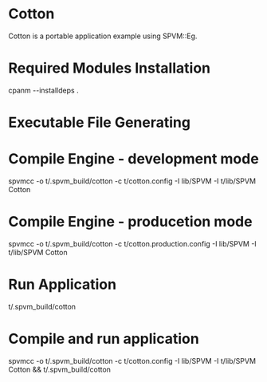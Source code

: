 # Cotton

Cotton is a portable application example using SPVM::Eg.

# Required Modules Installation

  cpanm --installdeps .

# Executable File Generating

  # Compile Engine - development mode
  spvmcc -o t/.spvm_build/cotton -c t/cotton.config -I lib/SPVM -I t/lib/SPVM Cotton
  
  # Compile Engine - producetion mode
  spvmcc -o t/.spvm_build/cotton -c t/cotton.production.config -I lib/SPVM -I t/lib/SPVM Cotton

# Run Application

  t/.spvm_build/cotton
  
  # Compile and run application
  spvmcc -o t/.spvm_build/cotton -c t/cotton.config -I lib/SPVM -I t/lib/SPVM Cotton && t/.spvm_build/cotton
